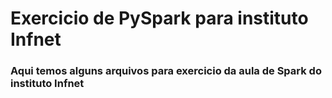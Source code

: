 # Exercicio de  PySpark para instituto Infnet
### Aqui temos alguns arquivos para exercicio da aula de Spark do instituto Infnet
